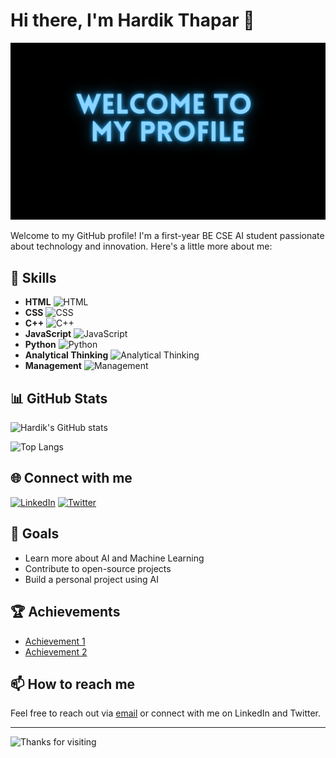 # Hi there, I'm Hardik Thapar 👋

![Profile Banner](https://github.com/hardik-thapar/hardik-thapar/blob/main/Hardik%20thapar-2.png) <!-- Replace with your own banner image -->

Welcome to my GitHub profile! I'm a first-year BE CSE AI student passionate about technology and innovation. Here's a little more about me:

## 🚀 Skills

- **HTML** ![HTML](https://progress-bar.dev/80/)
- **CSS** ![CSS](https://progress-bar.dev/75/)
- **C++** ![C++](https://progress-bar.dev/70/)
- **JavaScript** ![JavaScript](https://progress-bar.dev/65/)
- **Python** ![Python](https://progress-bar.dev/60/)
- **Analytical Thinking** ![Analytical Thinking](https://progress-bar.dev/85/)
- **Management** ![Management](https://progress-bar.dev/70/)

## 📊 GitHub Stats

![Hardik's GitHub stats](https://github-readme-stats.vercel.app/api?username=your-github-username&show_icons=true&theme=radical) <!-- Replace 'your-github-username' with your actual GitHub username -->

![Top Langs](https://github-readme-stats.vercel.app/api/top-langs/?username=your-github-username&layout=compact&theme=radical) <!-- This shows the most used languages -->

## 🌐 Connect with me

[![LinkedIn](https://img.shields.io/badge/LinkedIn-0077B5?style=for-the-badge&logo=linkedin&logoColor=white)](https://www.linkedin.com/in/your-linkedin-profile) <!-- Replace 'your-linkedin-profile' with your actual LinkedIn profile URL -->
[![Twitter](https://img.shields.io/badge/Twitter-1DA1F2?style=for-the-badge&logo=twitter&logoColor=white)](https://twitter.com/your-twitter-handle) <!-- Replace 'your-twitter-handle' with your actual Twitter handle -->

## 🎯 Goals

- Learn more about AI and Machine Learning
- Contribute to open-source projects
- Build a personal project using AI

## 🏆 Achievements

- [Achievement 1](#) <!-- Link to any notable achievements or projects -->
- [Achievement 2](#)

## 📫 How to reach me

Feel free to reach out via [email](mailto:your-email@example.com) <!-- Replace 'your-email@example.com' with your actual email address if you want to include it --> or connect with me on LinkedIn and Twitter.

---

![Thanks for visiting](https://via.placeholder.com/800x100.png?text=Thanks+for+visiting+my+profile!) <!-- Replace with your own footer image -->
